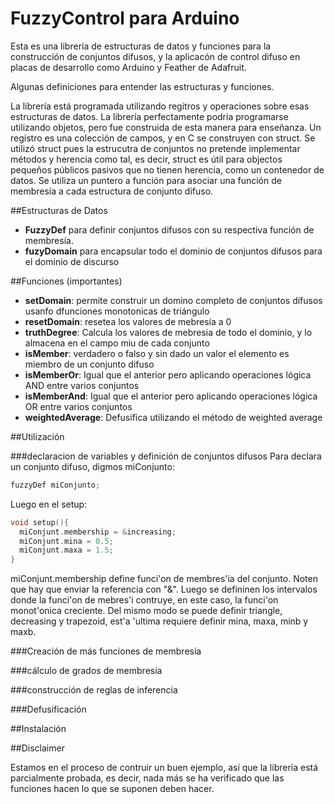 # FuzzyControl para Arduino

Esta es una librería de estructuras de datos y funciones para la construcción de conjuntos difusos, y la aplicacón de control difuso en placas de desarrollo como Arduino y Feather de Adafruit.

Algunas definiciones para entender las estructuras y funciones.

La librería está programada utilizando regitros y operaciones sobre esas estructuras de datos.  La librería perfectamente podría programarse utilizando objetos, pero fue construida de esta manera para enseñanza. Un registro es una colección de campos, y en C se construyen con struct. Se utilizó struct pues la estrucutra de conjuntos no pretende implementar métodos y herencia como tal, es decir, struct es útil para objectos pequeños públicos pasivos que no tienen herencia, como un contenedor de datos.  Se utiliza un puntero a función para asociar una función de membresía a cada estructura de conjunto difuso.

##Estructuras de Datos


- **FuzzyDef** para definir conjuntos difusos con su respectiva función de membresía.
- **fuzyDomain**  para encapsular todo el dominio de conjuntos difusos para el dominio de discurso

##Funciones (importantes)

- **setDomain**:  permite construir un domino completo de conjuntos difusos usanfo dfunciones monotonicas de triángulo
- **resetDomain**: resetea los valores de mebresía a 0
- **truthDegree**: Calcula los valores de mebresia de todo el dominio, y lo almacena en el campo miu de cada conjunto
- **isMember**: verdadero o falso y sin dado un valor el elemento es miembro de un conjunto difuso
- **isMemberOr**:  Igual que el anterior pero aplicando operaciones lógica AND entre varios conjuntos
- **isMemberAnd**:  Igual que el anterior pero aplicando operaciones lógica OR entre varios conjuntos
- **weightedAverage**:  Defusifica utilizando el método de weighted average

##Utilización

###declaracion de variables y definición de conjuntos difusos
Para declara un conjunto difuso, digmos miConjunto:

```C
fuzzyDef miConjunto;
```
Luego en el setup:

```C
void setup(){
  miConjunt.membership = &increasing;
  miConjunt.mina = 0.5;
  miConjunt.maxa = 1.5;
}
```
miConjunt.membership define funci'on de membres'ia del conjunto. Noten que hay que enviar la referencia con "&". Luego se defininen los intervalos donde la funci'on de mebres'i contruye, en este caso, la funci'on monot'onica creciente.  Del mismo modo se puede definir triangle, decreasing y trapezoid, est'a 'ultima requiere definir mina, maxa, minb y maxb.

###Creación de más funciones de membresía

###cálculo de grados de membresía

###construcción de reglas de inferencia

###Defusificación

##Instalación

##Disclaimer

Estamos en el proceso de contruir un buen ejemplo, así que la librería está parcialmente probada, es decir, nada más se ha verificado que las funciones hacen lo que se suponen deben hacer.
